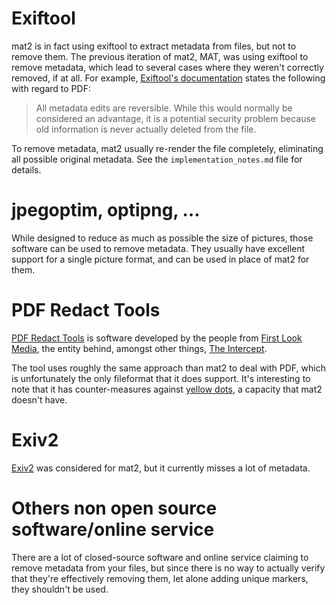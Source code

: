 # Exiftool

mat2 is in fact using exiftool to extract metadata from files,
but not to remove them. The previous iteration of mat2, MAT,
was using exiftool to remove metadata, which lead to several cases where
they weren't correctly removed, if at all.
For example, [Exiftool's documentation](https://www.sno.phy.queensu.ca/~phil/exiftool/TagNames/PDF.html)
states the following with regard to PDF:

> All metadata edits are reversible. While this would normally be considered an
advantage, it is a potential security problem because old information is never
actually deleted from the file.

To remove metadata, mat2 usually re-render the file completely, eliminating
all possible original metadata. See the `implementation_notes.md` file for
details.


# jpegoptim, optipng, …

While designed to reduce as much as possible the size of pictures,
those software can be used to remove metadata. They usually have excellent
support for a single picture format, and can be used in place of mat2 for them.


# PDF Redact Tools

[PDF Redact Tools](https://github.com/firstlookmedia/pdf-redact-tools) is
software developed by the people from [First Look
Media](https://firstlook.media/), the entity behind, amongst other things, 
[The Intercept](https://theintercept.com/).

The tool uses roughly the same approach than mat2 to deal with PDF,
which is unfortunately the only fileformat that it does support.
It's interesting to note that it has counter-measures against
[yellow dots](https://en.wikipedia.org/wiki/Machine_Identification_Code),
a capacity that mat2 doesn't have.


# Exiv2

[Exiv2](https://www.exiv2.org/) was considered for mat2,
but it currently misses a lot of metadata.


# Others non open source software/online service

There are a lot of closed-source software and online service claiming to remove
metadata from your files, but since there is no way to actually verify that
they're effectively removing them, let alone adding unique markers, they
shouldn't be used.
